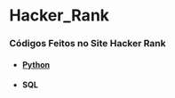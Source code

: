 # Hacker_Rank
### Códigos Feitos no Site Hacker Rank
* #### [Python](https://github.com/romulovieira777/Hacker_Rank/tree/master/Python)
* #### SQL
